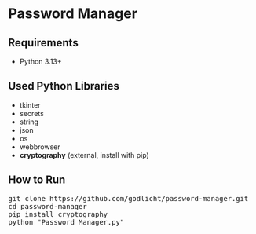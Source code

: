 <h1>Password Manager</h1>

<h2>Requirements</h2>
<ul>
  <li>Python 3.13+</li>
</ul>

<h2>Used Python Libraries</h2>
<ul>
  <li>tkinter</li>
  <li>secrets</li>
  <li>string</li>
  <li>json</li>
  <li>os</li>
  <li>webbrowser</li>
  <li><strong>cryptography</strong> (external, install with pip)</li>
</ul>

<h2>How to Run</h2>
<pre>
git clone https://github.com/godlicht/password-manager.git
cd password-manager
pip install cryptography
python "Password Manager.py"
</pre>
